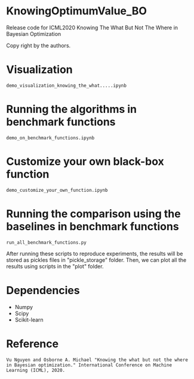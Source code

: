 # KnowingOptimumValue_BO
Release code for ICML2020 Knowing The What But Not The Where in Bayesian Optimization

Copy right by the authors.


# Visualization
```
demo_visualization_knowing_the_what.....ipynb
```

# Running the algorithms in benchmark functions
```
demo_on_benchmark_functions.ipynb
```

# Customize your own black-box function
```
demo_customize_your_own_function.ipynb
```

# Running the comparison using the baselines in benchmark functions
```
run_all_benchmark_functions.py
```

After running these scripts to reproduce experiments, the results will be stored as pickles files in "pickle_storage" folder.
Then, we can plot all the results using scripts in the "plot" folder.

# Dependencies
* Numpy
* Scipy
* Scikit-learn


# Reference
```
Vu Nguyen and Osborne A. Michael "Knowing the what but not the where in Bayesian optimization." International Conference on Machine Learning (ICML), 2020.
```
